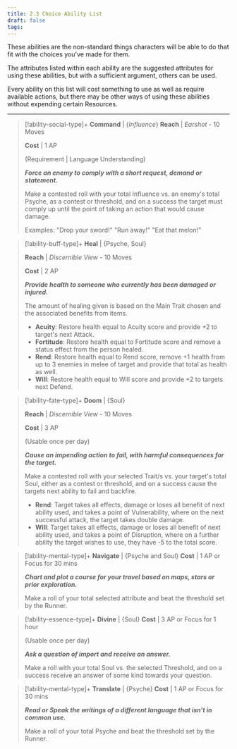 ```yaml
---
title: 2.3 Choice Ability List
draft: false
tags:
---
```

These abilities are the non-standard things characters will be able to do that fit with the choices you've made for them. 

The attributes listed within each ability are the suggested attributes for using these abilities, but with a sufficient argument, others can be used.

Every ability on this list will cost something to use as well as require available actions, but there may be other ways of using these abilities without expending certain Resources.

---

> [!ability-social-type]+ **Command** | {*Influence*}
>**Reach** | *Earshot* - 10 Moves
>
>**Cost** | 1 AP
>
>(Requirement | Language Understanding)
>
>***Force an enemy to comply with a short request, demand or statement.***
>
>Make a contested roll with your total Influence vs. an enemy's total Psyche, as a contest or threshold, and on a success the target must comply up until the point of taking an action that would cause damage.
>
>Examples: "Drop your sword!" "Run away!" "Eat that melon!"

> [!ability-buff-type]+ **Heal** | {Psyche, Soul}
> 
>**Reach** | *Discernible View* - 10 Moves
>
>**Cost** | 2 AP
>
>***Provide health to someone who currently has been damaged or injured.***
>
>The amount of healing given is based on the Main Trait chosen and the associated benefits from items.
>
> - **Acuity**: Restore health equal to Acuity score and provide +2 to target's next Attack.
> - **Fortitude**: Restore health equal to Fortitude score and remove a status effect from the person healed.
> - **Rend**: Restore health equal to Rend score, remove +1 health from up to 3 enemies in melee of target and provide that total as health as well.
> - **Will**: Restore health equal to Will score and provide +2 to targets next Defend.

> [!ability-fate-type]+ **Doom** | {Soul}
> 
>**Reach** | *Discernible View* - 10 Moves
>
>**Cost** | 3 AP
>
>(Usable once per day)
>
>***Cause an impending action to fail, with harmful consequences for the target.***
>
>Make a contested roll with your selected Trait/s vs. your target's total Soul, either as a contest or threshold, and on a success cause the targets next ability to fail and backfire.
>
> - **Rend**: Target takes all effects, damage or loses all benefit of next ability used, and takes a point of Vulnerability, where on the next successful attack, the target takes double damage.
> - **Will**: Target takes all effects, damage or loses all benefit of next ability used, and takes a point of Disruption, where on a further ability the target wishes to use, they have -5 to the total score.

> [!ability-mental-type]+ **Navigate** | {Psyche and Soul}
>**Cost** | 1 AP or Focus for 30 mins
>
>***Chart and plot a course for your travel based on maps, stars or prior exploration.***
>
>Make a roll of your total selected attribute and beat the threshold set by the Runner.

> [!ability-essence-type]+ **Divine** | {Soul}
> **Cost** | 3 AP or Focus for 1 hour
> 
> (Usable once per day)
> 
> ***Ask a question of import and receive an answer.***
> 
> Make a roll with your total Soul vs. the selected Threshold, and on a success receive an answer of some kind towards your question.

> [!ability-mental-type]+ **Translate** | {Psyche}
>**Cost** | 1 AP or Focus for 30 mins
>
>***Read or Speak the writings of a different language that isn't in common use.***
>
>Make a roll of your total Psyche and beat the threshold set by the Runner.



